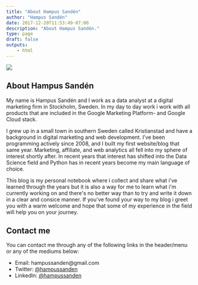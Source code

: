 ```yaml
---
title: "About Hampus Sandén"
author: "Hampus Sandén"
date: 2017-12-20T11:53:49-07:00
description: "About Hampus Sandén."
type: page
draft: false
outputs:
    - html
---
```



<img src="hampus_sanden_banner.jpg"></img>

## About Hampus Sandén

My name is Hampus Sandén and I work as a data analyst at a digital marketing firm in Stockholm, Sweden. In my day to day work i work with all products that are included in the Google Marketing Platform- and Google Cloud stack.

I grew up in a small town in southern Sweden called Kristianstad and have a background in digital marketing and web development. I’ve been programming actively since 2008, and I built my first website/blog that same year. Marketing, affiliate, and web analytics all fell into my sphere of interest shortly after. In recent years that interest has shifted into the Data Science field and Python has in recent years become my main language of choice.

This blog is my personal notebook where i collect and share what i've learned through the years but it is also a way for me to learn what i'm currently working on and there's no better way than to try and write it down in a clear and consice manner. If you've found your way to my blog i greet you with a warm welcome and hope that some of my experience in the field will help you on your journey.

## Contact me
You can contact me through any of the following links in the header/menu or any of the mediums below: 

-   Email: 	&#104;&#097;&#109;&#112;&#117;&#115;&#115;&#097;&#110;&#100;&#101;&#110;&#064;&#103;&#109;&#097;&#105;&#108;&#046;&#099;&#111;&#109;
-   Twitter: [@hampussanden](https://twitter.com/hampussanden)
-   LinkedIn: [@hampussanden](https://www.linkedin.com/in/hampussanden/)
